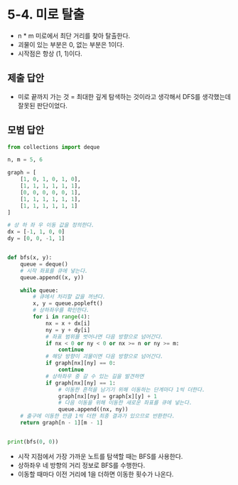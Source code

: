 # 5-4. 미로 탈출

- n * m 미로에서 최단 거리를 찾아 탈출한다.
- 괴물이 있는 부분은 0, 없는 부분은 1이다.
- 시작점은 항상 (1, 1)이다.

## 제출 답안

- 미로 끝까지 가는 것 = 최대한 깊게 탐색하는 것이라고 생각해서 DFS를 생각했는데 잘못된 판단이었다.

## 모범 답안

```python
from collections import deque

n, m = 5, 6

graph = [
    [1, 0, 1, 0, 1, 0],
    [1, 1, 1, 1, 1, 1],
    [0, 0, 0, 0, 0, 1],
    [1, 1, 1, 1, 1, 1],
    [1, 1, 1, 1, 1, 1]
]

# 상 하 좌 우 이동 값을 정의한다.
dx = [-1, 1, 0, 0]
dy = [0, 0, -1, 1]


def bfs(x, y):
    queue = deque()
    # 시작 좌표를 큐에 넣는다.
    queue.append((x, y))

    while queue:
        # 큐에서 처리할 값을 꺼낸다.
        x, y = queue.popleft()
        # 상하좌우를 확인한다.
        for i in range(4):
            nx = x + dx[i]
            ny = y + dy[i]
            # 좌표 범위를 벗어나면 다음 방향으로 넘어간다.
            if nx < 0 or ny < 0 or nx >= n or ny >= m:
                continue
            # 해당 방향이 괴물이면 다음 방향으로 넘어간다.
            if graph[nx][ny] == 0:
                continue
            # 상하좌우 중 갈 수 있는 길을 발견하면
            if graph[nx][ny] == 1:
                # 이동한 흔적을 남기기 위해 이동하는 단계마다 1씩 더한다.
                graph[nx][ny] = graph[x][y] + 1
                # 다음 이동을 위해 이동한 새로운 좌표를 큐에 넣는다.
                queue.append((nx, ny))
    # 출구에 이동한 만큼 1씩 더한 최종 결과가 있으므로 반환한다.
    return graph[n - 1][m - 1]


print(bfs(0, 0))
```

- 시작 지점에서 가장 가까운 노트를 탐색할 때는 BFS를 사용한다.
- 상하좌우 네 방향의 거리 정보로 BFS를 수행한다.
- 이동할 때마다 이전 거리에 1을 더하면 이동한 횟수가 나온다.